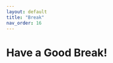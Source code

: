 ```yaml
---
layout: default
title: "Break"
nav_order: 16
---
```


# Have a Good Break!

<!-- ![](https://s3.r29static.com/bin/entry/298/x,80/2241068/image.jpg) -->